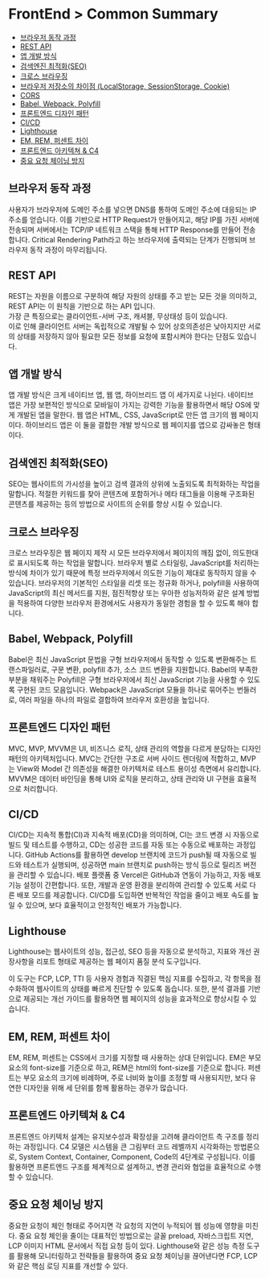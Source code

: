 # FrontEnd > Common Summary

- [브라우저 동작 과정](#브라우저-동작-과정)
- [REST API](#rest-api)
- [앱 개발 방식](#앱-개발-방식)
- [검색엔진 최적화(SEO)](#검색엔진-최적화seo)
- [크로스 브라우징](#크로스-브라우징)
- [브라우저 저장소의 차이점 (LocalStorage, SessionStorage, Cookie)](#브라우저-저장소의-차이점-localstorage-sessionstorage-cookie)
- [CORS](#CORS)
- [Babel, Webpack, Polyfill](#babel-webpack-polyfill)
- [프론트엔드 디자인 패턴](#프론트엔드-디자인-패턴)
- [CI/CD](#cicd)
- [Lighthouse](#lighthouse)
- [EM, REM, 퍼센트 차이](#em-rem-퍼센트-차이)
- [프론트엔드 아키텍쳐 & C4](#프론트엔드-아키텍쳐--c4)
- [중요 요청 체이닝 방지](#중요-요청-체이닝-방지)

## 브라우저 동작 과정

사용자가 브라우저에 도메인 주소를 넣으면 DNS를 통하여 도메인 주소에 대응되는 IP 주소를 얻습니다. 이를 기반으로 HTTP Request가 만들어지고, 해당 IP를 가진 서버에 전송되며 서버에서는 TCP/IP 네트워크 스택을 통해 HTTP Response를 만들어 전송합니다. Critical Rendering Path라고 하는 브라우저에 출력되는 단계가 진행되며 브라우저 동작 과정이 마무리됩니다.

## REST API

REST는 자원을 이름으로 구분하여 해당 자원의 상태를 주고 받는 모든 것을 의미하고, REST API는 이 원칙을 기반으로 하는 API 입니다.<br/> 가장 큰 특징으로는 클라이언트-서버 구조, 캐셔블, 무상태성 등이 있습니다.<br/> 이로 인해 클라이언트 서버는 독립적으로 개발될 수 있어 상호의존성은 낮아지지만 서로의 상태를 저장하지 않아 필요한 모든 정보를 요청에 포함시켜야 한다는 단점도 있습니다.

## 앱 개발 방식

앱 개발 방식은 크게 네이티브 앱, 웹 앱, 하이브리드 앱 이 세가지로 나뉜다. 네이티브 앱은 가장 보편적인 방식으로 모바일이 가지는 강력한 기능을 활용하면서 해당 OS에 맞게 개발된 앱을 말한다. 웹 앱은 HTML, CSS, JavaScript로 만든 앱 크기의 웹 페이지이다. 하이브리드 앱은 이 둘을 결합한 개발 방식으로 웹 페이지를 앱으로 감싸놓은 형태이다.

## 검색엔진 최적화(SEO)

SEO는 웹사이트의 가시성을 높이고 검색 결과의 상위에 노출되도록 최적화하는 작업을 말합니다. 적절한 키워드를 찾아 콘텐츠에 포함하거나 메타 태그들을 이용해 구조화된 콘텐츠를 제공하는 등의 방법으로 사이트의 순위를 향상 시킬 수 있습니다.

## 크로스 브라우징

크로스 브라우징은 웹 페이지 제작 시 모든 브라우저에서 페이지의 깨짐 없이, 의도한대로 표시되도록 하는 작업을 말합니다. 브라우저 별로 스타일링, JavaScript를 처리하는 방식에 차이가 있기 때문에 특정 브라우저에서 의도한 기능이 제대로 동작하지 않을 수 있습니다. 브라우저의 기본적인 스타일을 리셋 또는 정규화 하거나, polyfill을 사용하여 JavaScript의 최신 메서드를 지원, 점진적향상 또는 우아한 성능저하와 같은 설계 방법을 적용하여 다양한 브라우저 환경에서도 사용자가 동일한 경험을 할 수 있도록 해야 합니다.

## Babel, Webpack, Polyfill

Babel은 최신 JavaScript 문법을 구형 브라우저에서 동작할 수 있도록 변환해주는 트랜스파일러로, 구문 변환, polyfill 추가, 소스 코드 변환을 지원합니다. Babel의 부족한 부분을 채워주는 Polyfill은 구형 브라우저에서 최신 JavaScript 기능을 사용할 수 있도록 구현된 코드 모음입니다. Webpack은 JavaScript 모듈을 하나로 묶어주는 번들러로, 여러 파일을 하나의 파일로 결합하여 브라우저 호환성을 높입니다.

## 프론트엔드 디자인 패턴

MVC, MVP, MVVM은 UI, 비즈니스 로직, 상태 관리의 역할을 다르게 분담하는 디자인 패턴의 아키텍처입니다. MVC는 간단한 구조로 서버 사이드 렌더링에 적합하고, MVP는 View와 Model 간 의존성을 해결한 아키텍처로 테스트 용이성 측면에서 유리합니다. MVVM은 데이터 바인딩을 통해 UI와 로직을 분리하고, 상태 관리와 UI 구현을 효율적으로 처리합니다.

## CI/CD

CI/CD는 지속적 통합(CI)과 지속적 배포(CD)을 의미하며, CI는 코드 변경 시 자동으로 빌드 및 테스트를 수행하고, CD는 성공한 코드를 자동 또는 수동으로 배포하는 과정입니다. GitHub Actions를 활용하면 develop 브랜치에 코드가 push될 때 자동으로 빌드와 테스트가 실행되며, 성공하면 main 브랜치로 push하는 방식 등으로 릴리즈 버전을 관리할 수 있습니다.
배포 플랫폼 중 Vercel은 GitHub과 연동이 가능하고, 자동 배포 기능 설정이 간편합니다. 또한, 개발과 운영 환경을 분리하여 관리할 수 있도록 서로 다른 배포 모드를 제공합니다. CI/CD를 도입하면 반복적인 작업을 줄이고 배포 속도를 높일 수 있으며, 보다 효율적이고 안정적인 배포가 가능합니다.

## Lighthouse

Lighthouse는 웹사이트의 성능, 접근성, SEO 등을 자동으로 분석하고, 지표와 개선 권장사항을 리포트 형태로 제공하는 웹 페이지 품질 분석 도구입니다.

이 도구는 FCP, LCP, TTI 등 사용자 경험과 직결된 핵심 지표를 수집하고, 각 항목을 점수화하여 웹사이트의 상태를 빠르게 진단할 수 있도록 돕습니다. 또한, 분석 결과를 기반으로 제공되는 개선 가이드를 활용하면 웹 페이지의 성능을 효과적으로 향상시킬 수 있습니다.

## EM, REM, 퍼센트 차이

EM, REM, 퍼센트는 CSS에서 크기를 지정할 때 사용하는 상대 단위입니다. EM은 부모 요소의 font-size를 기준으로 하고, REM은 html의 font-size를 기준으로 합니다. 퍼센트는 부모 요소의 크기에 비례하며, 주로 너비와 높이를 조정할 때 사용되지만, 보다 유연한 디자인을 위해 세 단위를 함께 활용하는 경우가 많습니다.

## 프론트엔드 아키텍쳐 & C4

프론트엔드 아키텍처 설계는 유지보수성과 확장성을 고려해 클라이언트 측 구조를 정리하는 과정입니다. C4 모델은 시스템을 큰 그림부터 코드 레벨까지 시각화하는 방법론으로, System Context, Container, Component, Code의 4단계로 구성됩니다. 이를 활용하면 프론트엔드 구조를 체계적으로 설계하고, 변경 관리와 협업을 효율적으로 수행할 수 있습니다.

## 중요 요청 체이닝 방지

중요한 요청이 체인 형태로 주어지면 각 요청의 지연이 누적되어 웹 성능에 영향을 미친다. 중요 요청 체인을 줄이는 대표적인 방법으로는 글꼴 preload, 자바스크립트 지연, LCP 이미지 HTML 문서에서 직접 요청 등이 있다. Lighthouse와 같은 성능 측정 도구를 활용해 모니터링하고 전략들을 활용하여 중요 요청 체이닝을 끊어낸다면 FCP, LCP와 같은 핵심 로딩 지표를 개선할 수 있다.

